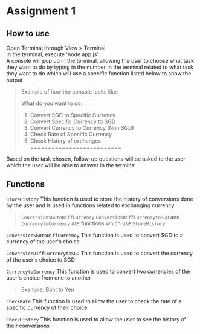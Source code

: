 # Assignment 1
## How to use
Open Terminal through View > Terminal  
In the terminal, execute 'node app.js'  
A console will pop up in the terminal, allowing the user to choose what task they want to do by typing in the number in the terminal related to what task they want to do which will use a specific function listed below to show the output
>Example of how the console looks like:
>  
>What do you want to do:
>1. Convert SGD to Specific Currency  
>2. Convert Specific Currency to SGD  
>3. Convert Currency to Currency (Non SGD)  
>4. Check Rate of Specific Currency  
>5. Check History of exchanges  
>==========================  
>
Based on the task chosen, follow-up questions will be asked to the user which the user will be able to answer in the terminal


## Functions

`StoreHistory` This function is used to store the history of conversions done by the user and is used in functions related to exchanging currency  
> `ConversionSGDtoDiffCurrency` `ConversionDiffCurrencytoSGD` and `CurrencytoCurrency` are functions which use `StoreHistory`
>
  
`ConversionSGDtoDiffCurrency` This function is used to convert SGD to a currency of the user's choice  
  
`ConversionDiffCurrencytoSGD` This function is used to convert the currency of the user's choice to SGD  
  
`CurrencytoCurrency` This function is used to convert two currencies of the user's choice from one to another
> Example: Baht to Yen
>
  
`CheckRate` This function is used to allow the user to check the rate of a specific currency of their choice 
  
`CheckHistory` This function is used to allow the user to see the history of their conversions  



